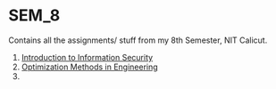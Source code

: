 # SEM_8
Contains all the assignments/ stuff from my 8th Semester, NIT Calicut. 


1. [Introduction to Information Security](https://github.com/vasanthkumar18/SEM_8/tree/main/Information%20Security)
2. [Optimization Methods in Engineering](https://github.com/vasanthkumar18/SEM_8/tree/main/Optimisation%20Methods%20in%20Eng)
3. 
